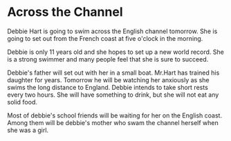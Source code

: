 # Across the Channel

Debbie Hart is going to swim across the English channel tomorrow. She is going to set out from the French coast at five o'clock in the morning.

Debbie is only 11 years old and she hopes to set up a new world record. She is a strong swimmer and many people feel that she is sure to
succeed.

Debbie's father will set out with her in a small boat. Mr.Hart has trained his daughter for years. Tomorrow he will be watching her anxiously as she swims the long distance to England. Debbie intends to take short rests every two hours. She will have something to drink, but she will not eat any solid food.

Most of debbie's school friends will be waiting for her on the English coast. Among them will be debbie's mother who swam the channel herself when she was a girl.
